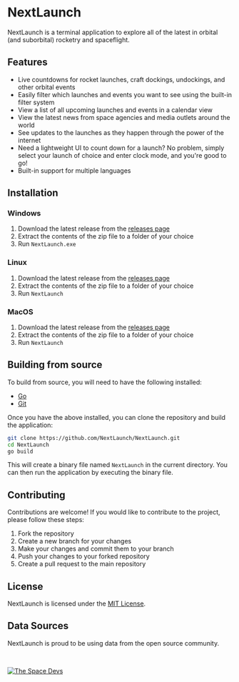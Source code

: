 # NextLaunch

NextLaunch is a terminal application to explore all of the latest in orbital (and suborbital) rocketry and spaceflight.

## Features
- Live countdowns for rocket launches, craft dockings, undockings, and other orbital events
- Easily filter which launches and events you want to see using the built-in filter system
- View a list of all upcoming launches and events in a calendar view
- View the latest news from space agencies and media outlets around the world
- See updates to the launches as they happen through the power of the internet
- Need a lightweight UI to count down for a launch? No problem, simply select your launch of choice and enter clock mode, and you're good to go!
- Built-in support for multiple languages

## Installation

### Windows

1. Download the latest release from the [releases page](https://github.com/NextLaunch/NextLaunch/releases)
2. Extract the contents of the zip file to a folder of your choice
3. Run `NextLaunch.exe`

### Linux

1. Download the latest release from the [releases page](https://github.com/NextLaunch/NextLaunch/releases)
2. Extract the contents of the zip file to a folder of your choice
3. Run `NextLaunch`

### MacOS

1. Download the latest release from the [releases page](https://github.com/NextLaunch/NextLaunch/releases)
2. Extract the contents of the zip file to a folder of your choice
3. Run `NextLaunch`

## Building from source

To build from source, you will need to have the following installed:

- [Go](https://go.dev/doc/install)
- [Git](https://git-scm.com/downloads)

Once you have the above installed, you can clone the repository and build the application:

```bash
git clone https://github.com/NextLaunch/NextLaunch.git
cd NextLaunch
go build
```

This will create a binary file named `NextLaunch` in the current directory. You can then run the application by executing the binary file.

## Contributing

Contributions are welcome! If you would like to contribute to the project, please follow these steps:

1. Fork the repository
2. Create a new branch for your changes
3. Make your changes and commit them to your branch
4. Push your changes to your forked repository
5. Create a pull request to the main repository

## License

NextLaunch is licensed under the [MIT License](https://github.com/NextLaunch/NextLaunch/blob/main/LICENSE).

## Data Sources
NextLaunch is proud to be using data from the open source community.

<br />

[![The Space Devs](https://media.discordapp.net/attachments/679427997190848540/883074110652043274/LL2_HistoricLaunches16by9.png?ex=6726805a&is=67252eda&hm=1fb0c5a2cad43b2023169c05587ee122f2653b010fa4dc9fba5eceb39c7adda1&=&format=webp&quality=lossless&width=810&height=456)](https://thespacedevs.com/)